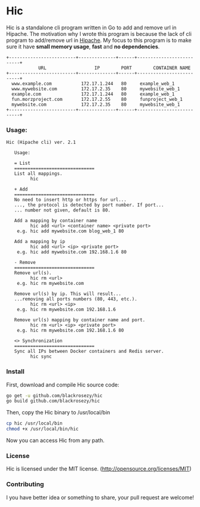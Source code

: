 Hic
===========

Hic is a standalone cli program written in Go to add and remove url in Hipache. The motivation why I wrote this program is because the lack of cli program to add/remove url in [Hipache](https://github.com/hipache/hipache). My focus to this program is to make sure it have **small memory usage**, **fast** and **no dependencies**.

```
+-------------------------+--------------+------+--------------------------+
            URL                  IP        PORT        CONTAINER NAME
+-------------------------+--------------+------+--------------------------+
  www.example.com           172.17.1.244   80     example_web_1
  www.mywebsite.com         172.17.2.35    80     mywebsite_web_1
  example.com               172.17.1.244   80     example_web_1
  fun.morzproject.com       172.17.2.55    80     funproject_web_1
  mywebsite.com             172.17.2.35    80     mywebsite_web_1
+-------------------------+--------------+------+--------------------------+
```

### Usage:

```
Hic (Hipache cli) ver. 2.1

   Usage:

   = List
   ==============================
   List all mappings.
         hic

   + Add
   ==============================
   No need to insert http or https for url...
   ..., the protocol is detected by port number. If port...
   ... number not given, default is 80.

   Add a mapping by container name
         hic add <url> <container name> <private port>
    e.g. hic add mywebsite.com blog_web_1 80

   Add a mapping by ip
         hic add <url> <ip> <private port>
    e.g. hic add mywebsite.com 192.168.1.6 80

   - Remove
   ==============================
   Remove url(s).
         hic rm <url>
    e.g. hic rm mywebsite.com

   Remove url(s) by ip. This will result...
   ...removing all ports numbers (80, 443, etc.).
         hic rm <url> <ip>
    e.g. hic rm mywebsite.com 192.168.1.6

   Remove url(s) mapping by container name and port.
         hic rm <url> <ip> <private port>
    e.g. hic rm mywebsite.com 192.168.1.6 80

   <> Synchronization
   ==============================
   Sync all IPs between Docker containers and Redis server.
         hic sync
```

### Install

First, download and compile Hic source code:
```bash
go get -u github.com/blackrosezy/hic
go build github.com/blackrosezy/hic
```

Then, copy the Hic binary to /usr/local/bin
```bash
cp hic /usr/local/bin
chmod +x /usr/local/bin/hic
```

Now you can access Hic from any path.


### License

Hic is licensed under the MIT license. (http://opensource.org/licenses/MIT)


### Contributing

I you have better idea or something to share, your pull request are welcome!
